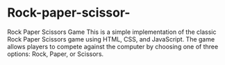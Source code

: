 # Rock-paper-scissor-
Rock Paper Scissors Game This is a simple implementation of the classic Rock Paper Scissors game using HTML, CSS, and JavaScript. The game allows players to compete against the computer by choosing one of three options: Rock, Paper, or Scissors. 
